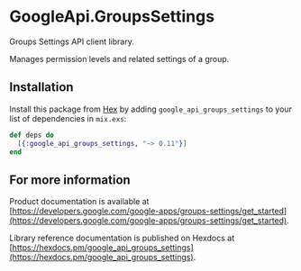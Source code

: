 # GoogleApi.GroupsSettings

Groups Settings API client library.

Manages permission levels and related settings of a group.

## Installation

Install this package from [Hex](https://hex.pm) by adding
`google_api_groups_settings` to your list of dependencies in `mix.exs`:

```elixir
def deps do
  [{:google_api_groups_settings, "~> 0.11"}]
end
```

## For more information

Product documentation is available at [https://developers.google.com/google-apps/groups-settings/get_started](https://developers.google.com/google-apps/groups-settings/get_started).

Library reference documentation is published on Hexdocs at
[https://hexdocs.pm/google_api_groups_settings](https://hexdocs.pm/google_api_groups_settings).
